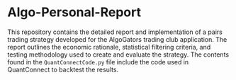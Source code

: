 # Algo-Personal-Report
This repository contains the detailed report and implementation of a pairs trading strategy developed for the AlgoGators trading club application. The report outlines the economic rationale, statistical filtering criteria, and testing methodology used to create and evaluate the strategy. The contents found in the `QuantConnectCode.py` file include the code used in QuantConnect to backtest the results. 
